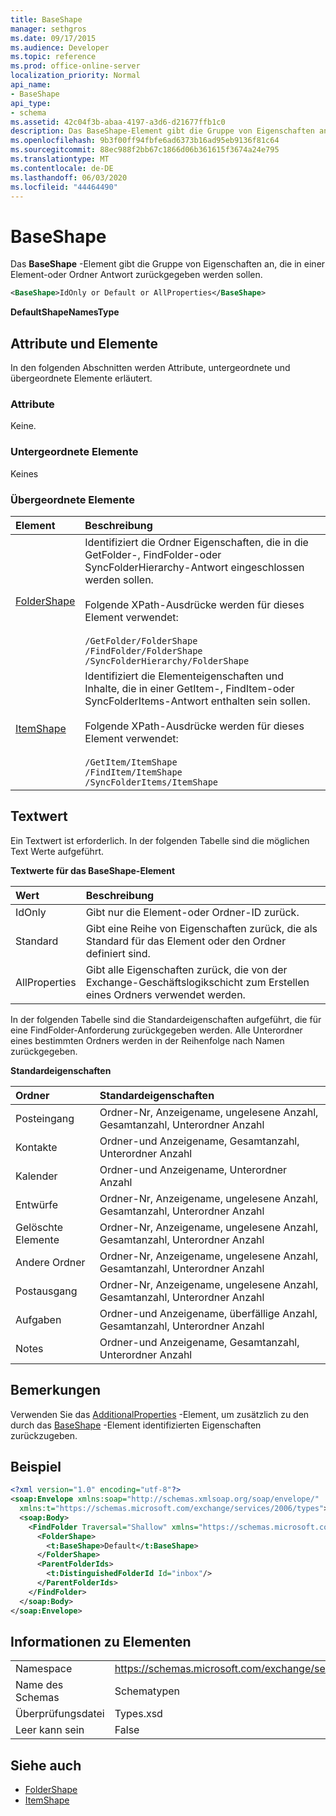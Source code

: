 ```yaml
---
title: BaseShape
manager: sethgros
ms.date: 09/17/2015
ms.audience: Developer
ms.topic: reference
ms.prod: office-online-server
localization_priority: Normal
api_name:
- BaseShape
api_type:
- schema
ms.assetid: 42c04f3b-abaa-4197-a3d6-d21677ffb1c0
description: Das BaseShape-Element gibt die Gruppe von Eigenschaften an, die in einer Element-oder Ordner Antwort zurückgegeben werden sollen.
ms.openlocfilehash: 9b3f00ff94fbfe6ad6373b16ad95eb9136f81c64
ms.sourcegitcommit: 88ec988f2bb67c1866d06b361615f3674a24e795
ms.translationtype: MT
ms.contentlocale: de-DE
ms.lasthandoff: 06/03/2020
ms.locfileid: "44464490"
---
```

# <a name="baseshape"></a>BaseShape

Das **BaseShape** -Element gibt die Gruppe von Eigenschaften an, die in einer Element-oder Ordner Antwort zurückgegeben werden sollen. 
  
```xml
<BaseShape>IdOnly or Default or AllProperties</BaseShape>
```

 **DefaultShapeNamesType**
## <a name="attributes-and-elements"></a>Attribute und Elemente

In den folgenden Abschnitten werden Attribute, untergeordnete und übergeordnete Elemente erläutert.
  
### <a name="attributes"></a>Attribute

Keine.
  
### <a name="child-elements"></a>Untergeordnete Elemente

Keines
  
### <a name="parent-elements"></a>Übergeordnete Elemente

|**Element**|**Beschreibung**|
|:-----|:-----|
|[FolderShape](foldershape.md) <br/> | Identifiziert die Ordner Eigenschaften, die in die GetFolder-, FindFolder-oder SyncFolderHierarchy-Antwort eingeschlossen werden sollen.<br/><br/>Folgende XPath-Ausdrücke werden für dieses Element verwendet:<br/><br/>`/GetFolder/FolderShape` <br/>  `/FindFolder/FolderShape` <br/>  `/SyncFolderHierarchy/FolderShape` <br/> |
|[ItemShape](itemshape.md) <br/> | Identifiziert die Elementeigenschaften und Inhalte, die in einer GetItem-, FindItem-oder SyncFolderItems-Antwort enthalten sein sollen.<br/><br/>Folgende XPath-Ausdrücke werden für dieses Element verwendet:<br/><br/>`/GetItem/ItemShape` <br/>  `/FindItem/ItemShape` <br/>  `/SyncFolderItems/ItemShape` <br/> |
   
## <a name="text-value"></a>Textwert

Ein Textwert ist erforderlich. In der folgenden Tabelle sind die möglichen Text Werte aufgeführt.
  
**Textwerte für das BaseShape-Element**

|**Wert**|**Beschreibung**|
|:-----|:-----|
|IdOnly  <br/> |Gibt nur die Element-oder Ordner-ID zurück.  <br/> |
|Standard  <br/> |Gibt eine Reihe von Eigenschaften zurück, die als Standard für das Element oder den Ordner definiert sind.  <br/> |
|AllProperties  <br/> |Gibt alle Eigenschaften zurück, die von der Exchange-Geschäftslogikschicht zum Erstellen eines Ordners verwendet werden.  <br/> |
   
In der folgenden Tabelle sind die Standardeigenschaften aufgeführt, die für eine FindFolder-Anforderung zurückgegeben werden. Alle Unterordner eines bestimmten Ordners werden in der Reihenfolge nach Namen zurückgegeben.
  
**Standardeigenschaften**

|**Ordner**|**Standardeigenschaften**|
|:-----|:-----|
|Posteingang  <br/> |Ordner-Nr, Anzeigename, ungelesene Anzahl, Gesamtanzahl, Unterordner Anzahl  <br/> |
|Kontakte  <br/> |Ordner-und Anzeigename, Gesamtanzahl, Unterordner Anzahl  <br/> |
|Kalender  <br/> |Ordner-und Anzeigename, Unterordner Anzahl  <br/> |
|Entwürfe  <br/> |Ordner-Nr, Anzeigename, ungelesene Anzahl, Gesamtanzahl, Unterordner Anzahl  <br/> |
|Gelöschte Elemente  <br/> |Ordner-Nr, Anzeigename, ungelesene Anzahl, Gesamtanzahl, Unterordner Anzahl  <br/> |
|Andere Ordner  <br/> |Ordner-Nr, Anzeigename, ungelesene Anzahl, Gesamtanzahl, Unterordner Anzahl  <br/> |
|Postausgang  <br/> |Ordner-Nr, Anzeigename, ungelesene Anzahl, Gesamtanzahl, Unterordner Anzahl  <br/> |
|Aufgaben  <br/> |Ordner-und Anzeigename, überfällige Anzahl, Gesamtanzahl, Unterordner Anzahl  <br/> |
|Notes  <br/> |Ordner-und Anzeigename, Gesamtanzahl, Unterordner Anzahl  <br/> |
   
## <a name="remarks"></a>Bemerkungen

Verwenden Sie das [AdditionalProperties](additionalproperties.md) -Element, um zusätzlich zu den durch das [BaseShape](baseshape.md) -Element identifizierten Eigenschaften zurückzugeben. 
  
## <a name="example"></a>Beispiel

```XML
<?xml version="1.0" encoding="utf-8"?>
<soap:Envelope xmlns:soap="http://schemas.xmlsoap.org/soap/envelope/"
  xmlns:t="https://schemas.microsoft.com/exchange/services/2006/types">
  <soap:Body>
    <FindFolder Traversal="Shallow" xmlns="https://schemas.microsoft.com/exchange/services/2006/messages">
      <FolderShape>
        <t:BaseShape>Default</t:BaseShape>
      </FolderShape>
      <ParentFolderIds>
        <t:DistinguishedFolderId Id="inbox"/>
      </ParentFolderIds>
    </FindFolder>
  </soap:Body>
</soap:Envelope>
```

## <a name="element-information"></a>Informationen zu Elementen

|||
|:-----|:-----|
|Namespace  <br/> |https://schemas.microsoft.com/exchange/services/2006/types  <br/> |
|Name des Schemas  <br/> |Schematypen  <br/> |
|Überprüfungsdatei  <br/> |Types.xsd  <br/> |
|Leer kann sein  <br/> |False  <br/> |
   
## <a name="see-also"></a>Siehe auch

- [FolderShape](foldershape.md)
- [ItemShape](itemshape.md)

